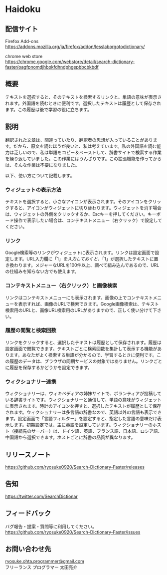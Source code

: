 # Haidoku
## 配信サイト
Firefox Add-ons  
https://addons.mozilla.org/ja/firefox/addon/lesslaborgotodictionary/

chrome web store  
https://chrome.google.com/webstore/detail/search-dictionary-faster/oagfpnomdjhbokfdhndphgepbbcbkbdf

## 概要
テキストを選択すると、そのテキストを検索するリンクと、単語の意味が表示されます。外国語を読むときに便利です。選択したテキストは履歴として保存されます。この履歴は後で学習の役に立ちます。

## 説明
翻訳された文章は、間違っていたり、翻訳者の思想が入っていることがあります。だから、原文を読むほうが良いと、私は考えています。私の外国語を読む能力は乏しいので、私は単語をコピー＆ペーストして、辞書サイトで検索する作業を繰り返していました。この作業にはうんざりです。この拡張機能を作ってからは、そんな作業は不要になりました。

以下、使い方について記載します。

### ウィジェットの表示方法
テキストを選択すると、小さなアイコンが表示されます。そのアイコンをクリックすると、アイコンがウィジェットに切り替わります。ウィジェットを消す場合は、ウィジェットの外側をクリックするか、Escキーを押してください。キーボード操作で表示したい場合は、コンテキストメニュー（右クリック）で設定してください。

### リンク
Google検索等のリンクがウィジェットに表示されます。リンクは設定画面で設定します。URL入力欄に「$1」を入力しておくと、「$1」が選択したテキストに置き換わります。メジャーなURLを100件以上、調べて組み込んであるので、URLの仕組みを知らない方でも使えます。

### コンテキストメニュー（右クリック）と画像検索
リンクはコンテキストメニューにも表示されます。画像の上でコンテキストメニューを表示すれば、画像のURLで検索できます。Google画像検索は、テキスト検索用のURLと、画像URL検索用のURLがありますので、正しく使い分けて下さい。

### 履歴の閲覧と検索回数
リンクをクリックすると、選択したテキストは履歴として保存されます。履歴は設定画面で閲覧できます。テキストごとに検索回数を集計して表示する機能があります。あなたがよく検索する単語が分かるので、学習するときに便利です。この履歴のデータは、ブラウザの同期サービスの対象ではありません。リンクごとに履歴を保存するかどうかを設定できます。

### ウィクショナリー連携
ウィクショナリーは、ウィキペディアの姉妹サイトで、ボランティアが投稿している辞書サイトです。ウィクショナリーと通信して、単語の意味がウィジェットに表示されます。時計のアイコンを押すと、選択したテキストが履歴として保存されます。ウィクショナリーは多言語の辞書なので、英語以外の言語も表示できます。設定画面で「言語フィルター」を設定すると、指定した言語の意味だけ表示します。初期設定では、主に英語を設定しています。ウィクショナリーのホスト（接続先のサーバー）は、ドイツ語、英語、フランス語、日本語、ロシア語、中国語から選択できます。ホストごとに辞書の品質が異なります。

## リリースノート
https://github.com/ryosuke0920/Search-Dictionary-Faster/releases

## 告知
https://twitter.com/SearchDictionar

## フィードバック
バグ報告・提案・質問等に利用してください。  
https://github.com/ryosuke0920/Search-Dictionary-Faster/issues

## お問い合わせ先
ryosuke.ohta.programmer@gmail.com  
フリーランス プログラマー 太田亮介
